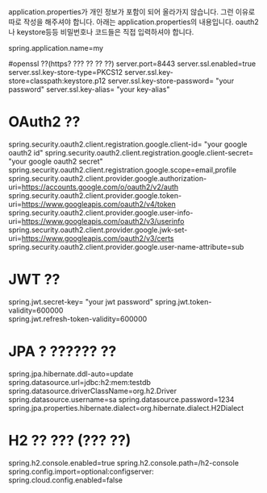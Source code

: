 application.properties가 개인 정보가 포함이 되어 올라가지 않습니다.
그런 이유로 따로 작성을 해주셔야 합니다.
아래는 application.properties의 내용입니다.
oauth2나 keystore등등 비밀번호나 코드들은 직접 입력하셔야 합니다.

spring.application.name=my

#openssl ??(https? ??? ?? ?? ??)
server.port=8443
server.ssl.enabled=true
server.ssl.key-store-type=PKCS12
server.ssl.key-store=classpath:keystore.p12
server.ssl.key-store-password= "your password"
server.ssl.key-alias= "your key-alias"

# OAuth2 ??
spring.security.oauth2.client.registration.google.client-id= "your google oauth2 id"
spring.security.oauth2.client.registration.google.client-secret= "your google oauth2 secret"
spring.security.oauth2.client.registration.google.scope=email,profile
spring.security.oauth2.client.provider.google.authorization-uri=https://accounts.google.com/o/oauth2/v2/auth
spring.security.oauth2.client.provider.google.token-uri=https://www.googleapis.com/oauth2/v4/token
spring.security.oauth2.client.provider.google.user-info-uri=https://www.googleapis.com/oauth2/v3/userinfo
spring.security.oauth2.client.provider.google.jwk-set-uri=https://www.googleapis.com/oauth2/v3/certs
spring.security.oauth2.client.provider.google.user-name-attribute=sub

# JWT ??
spring.jwt.secret-key= "your jwt password"
spring.jwt.token-validity=600000  
spring.jwt.refresh-token-validity=600000

# JPA ? ?????? ??
spring.jpa.hibernate.ddl-auto=update
spring.datasource.url=jdbc:h2:mem:testdb
spring.datasource.driverClassName=org.h2.Driver
spring.datasource.username=sa
spring.datasource.password=1234
spring.jpa.properties.hibernate.dialect=org.hibernate.dialect.H2Dialect

# H2 ?? ??? (??? ??)
spring.h2.console.enabled=true
spring.h2.console.path=/h2-console
spring.config.import=optional:configserver:
spring.cloud.config.enabled=false
